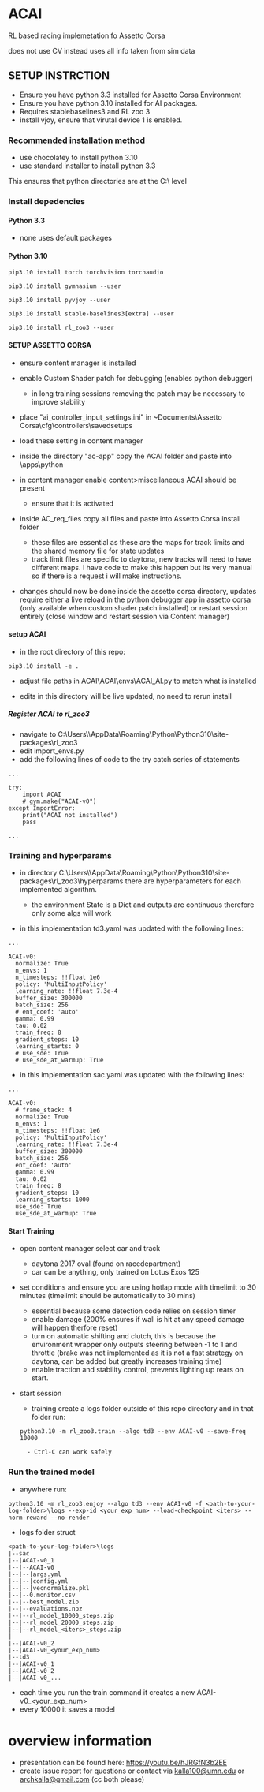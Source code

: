 # ACAI

RL based racing implemetation fo Assetto Corsa

does not use CV instead uses all info taken from sim data

## SETUP INSTRCTION

- Ensure you have python 3.3 installed for Assetto Corsa Environment
- Ensure you have python 3.10 installed for AI packages.
- Requires stablebaselines3 and RL zoo 3
- install vjoy, ensure that virutal device 1 is enabled.

### Recommended installation method
- use chocolatey to install python 3.10 
- use standard installer to install python 3.3 

This ensures that python directories are at the C:\ level

### Install depedencies


#### Python 3.3
- none uses default packages
#### Python 3.10


```
pip3.10 install torch torchvision torchaudio

pip3.10 install gymnasium --user

pip3.10 install pyvjoy --user

pip3.10 install stable-baselines3[extra] --user

pip3.10 install rl_zoo3 --user
```

#### SETUP ASSETTO CORSA

- ensure content manager is installed

- enable Custom Shader patch for debugging (enables python debugger)

    - in long training sessions removing the patch may be necessary to improve stability

- place "ai_controller_input_settings.ini" in ~Documents\Assetto Corsa\cfg\controllers\savedsetups

- load these setting in content manager

- inside the directory "ac-app" copy the ACAI folder and paste into <Assetto Corsa install dir>\apps\python

- in content manager enable content>miscellaneous ACAI should be present

    - ensure that it is activated

- inside AC_req_files copy all files and paste into Assetto Corsa install folder
    - these files are essential as these are the maps for track limits and the shared memory file for state updates
    - track limit files are specific to daytona, new tracks will need to have different maps. I have code to make this happen but its very manual so if there is a request i will make instructions.


- changes should now be done inside the assetto corsa directory, updates require either a live reload in the python debugger app in assetto corsa (only available when custom shader patch installed) or restart session entirely (close window and restart session via Content manager)

#### setup ACAI

- in the root directory of this repo:
```
pip3.10 install -e .

```
- adjust file paths in ACAI\ACAI\envs\ACAI_AI.py to match what is installed

- edits in this directory will be live updated, no need to rerun install

##### Register ACAI to rl_zoo3
- navigate to C:\Users\\<User>\AppData\Roaming\Python\Python310\site-packages\rl_zoo3
- edit import_envs.py
- add the following lines of code to the try catch series of statements
```
...

try:
    import ACAI
    # gym.make("ACAI-v0")
except ImportError:
    print("ACAI not installed")
    pass

...

```

### Training and hyperparams

- in directory C:\Users\\<User>\AppData\Roaming\Python\Python310\site-packages\rl_zoo3\hyperparams there are hyperparameters for each implemented algorithm. 
    - the environment State is a Dict and outputs are continuous therefore only some algs will work

- in this implementation td3.yaml was updated with the following lines:

```
...

ACAI-v0:
  normalize: True
  n_envs: 1
  n_timesteps: !!float 1e6
  policy: 'MultiInputPolicy'
  learning_rate: !!float 7.3e-4
  buffer_size: 300000
  batch_size: 256
  # ent_coef: 'auto'
  gamma: 0.99
  tau: 0.02
  train_freq: 8
  gradient_steps: 10
  learning_starts: 0
  # use_sde: True
  # use_sde_at_warmup: True
```
- in this implementation sac.yaml was updated with the following lines:

```
...

ACAI-v0:
  # frame_stack: 4
  normalize: True
  n_envs: 1
  n_timesteps: !!float 1e6
  policy: 'MultiInputPolicy'
  learning_rate: !!float 7.3e-4
  buffer_size: 300000
  batch_size: 256
  ent_coef: 'auto'
  gamma: 0.99
  tau: 0.02
  train_freq: 8
  gradient_steps: 10
  learning_starts: 1000
  use_sde: True
  use_sde_at_warmup: True
```
#### Start Training

- open content manager select car and track
    - daytona 2017 oval (found on racedepartment)
    - car can be anything, only trained on Lotus Exos 125

- set conditions and ensure you are using hotlap mode with timelimit to 30 minutes (timelimit should be automatically to 30 mins)
    - essential because some detection code relies on session timer
    - enable damage (200% ensures if wall is hit at any speed damage will happen therfore reset)
    - turn on automatic shifting and clutch, this is because the environment wrapper only outputs steering between -1 to 1 and throttle (brake was not implemented as it is not a fast strategy on daytona, can be added but greatly increases training time)
    - enable traction and stability control, prevents lighting up rears on start.

- start session 
    - training create a logs folder outside of this repo directory and in that folder run:

    ```
    python3.10 -m rl_zoo3.train --algo td3 --env ACAI-v0 --save-freq 10000
    ```
        - Ctrl-C can work safely 


### Run the trained model

- anywhere run:
```
python3.10 -m rl_zoo3.enjoy --algo td3 --env ACAI-v0 -f <path-to-your-log-folder>\logs --exp-id <your_exp_num> --load-checkpoint <iters> --norm-reward --no-render
```

- logs folder struct
```
<path-to-your-log-folder>\logs
|--sac
|--|ACAI-v0_1
|--|--ACAI-v0
|--|--|args.yml
|--|--|config.yml
|--|--|vecnormalize.pkl
|--|--0.monitor.csv
|--|--best_model.zip
|--|--evaluations.npz
|--|--rl_model_10000_steps.zip
|--|--rl_model_20000_steps.zip
|--|--rl_model_<iters>_steps.zip
|
|--|ACAI-v0_2
|--|ACAI-v0_<your_exp_num>
|--td3
|--|ACAI-v0_1
|--|ACAI-v0_2
|--|ACAI-v0_...
```

- each time you run the train command it creates a new ACAI-v0_<your_exp_num>
- every 10000 <iters> it saves a model

# overview information
- presentation can be found here: https://youtu.be/hJRGfN3b2EE
- create issue report for questions or contact via kalla100@umn.edu or archkalla@gmail.com (cc both please)













